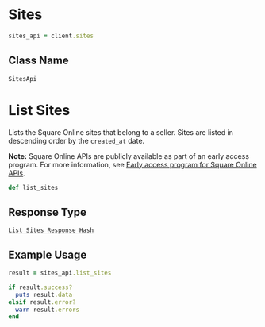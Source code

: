 # Sites

```ruby
sites_api = client.sites
```

## Class Name

`SitesApi`


# List Sites

Lists the Square Online sites that belong to a seller. Sites are listed in descending order by the `created_at` date.

__Note:__ Square Online APIs are publicly available as part of an early access program. For more information, see [Early access program for Square Online APIs](https://developer.squareup.com/docs/online-api#early-access-program-for-square-online-apis).

```ruby
def list_sites
```

## Response Type

[`List Sites Response Hash`](../../doc/models/list-sites-response.md)

## Example Usage

```ruby
result = sites_api.list_sites

if result.success?
  puts result.data
elsif result.error?
  warn result.errors
end
```

